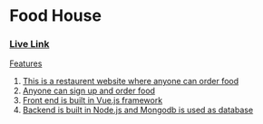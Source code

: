 <h1>Food House</h1>
<h3><a href="https://food-house-client.web.app" />Live Link</h3>

<p>Features</p>
<ol>
  <li>This is a restaurent website where anyone can order food</li>
  <li>Anyone can sign up and order food</li>
  <li>Front end is built in Vue.js framework</li>
  <li>Backend is built in Node.js and Mongodb is used as database</li>
</ol>
